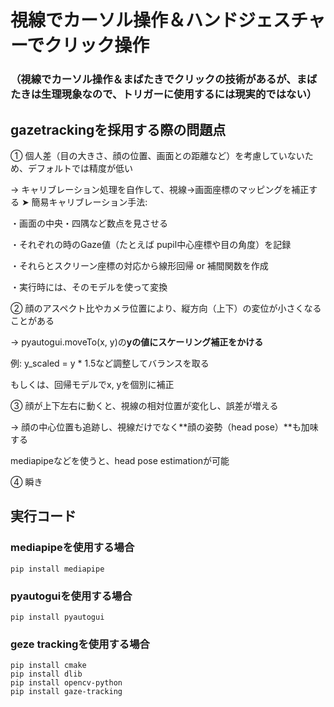 # 視線でカーソル操作＆ハンドジェスチャーでクリック操作
### （視線でカーソル操作＆まばたきでクリックの技術があるが、まばたきは生理現象なので、トリガーに使用するには現実的ではない）

## gazetrackingを採用する際の問題点
① 個人差（目の大きさ、顔の位置、画面との距離など）を考慮していないため、デフォルトでは精度が低い

-> キャリブレーション処理を自作して、視線→画面座標のマッピングを補正する
➤ 簡易キャリブレーション手法:

・画面の中央・四隅など数点を見させる

・それぞれの時のGaze値（たとえば pupil中心座標や目の角度）を記録

・それらとスクリーン座標の対応から線形回帰 or 補間関数を作成

・実行時には、そのモデルを使って変換


② 顔のアスペクト比やカメラ位置により、縦方向（上下）の変位が小さくなることがある

-> pyautogui.moveTo(x, y)の**yの値にスケーリング補正をかける**

例: y_scaled = y * 1.5など調整してバランスを取る

もしくは、回帰モデルでx, yを個別に補正 


③ 顔が上下左右に動くと、視線の相対位置が変化し、誤差が増える

-> 顔の中心位置も追跡し、視線だけでなく**顔の姿勢（head pose）**も加味する

mediapipeなどを使うと、head pose estimationが可能

④ 瞬き

## 実行コード

### mediapipeを使用する場合
~~~bash!
pip install mediapipe
~~~

### pyautoguiを使用する場合
~~~bash!
pip install pyautogui
~~~

### geze trackingを使用する場合
~~~bash!
pip install cmake
pip install dlib
pip install opencv-python
pip install gaze-tracking
~~~
